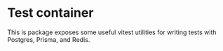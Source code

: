 # Test container

This is package exposes some useful vitest utilities for writing tests with Postgres, Prisma, and Redis.
